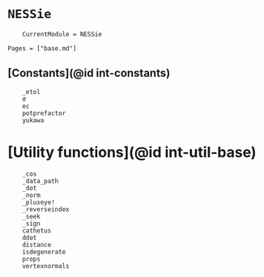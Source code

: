 # `NESSie`
```@meta
    CurrentModule = NESSie
```

```@index
Pages = ["base.md"]
```

## [Constants](@id int-constants)
```@docs
    _etol
    σ
    ec
    potprefactor
    yukawa
```

# [Utility functions](@id int-util-base)
```@docs
    _cos
    _data_path
    _dot
    _norm
    _pluseye!
    _reverseindex
    _seek
    _sign
    cathetus
    ddot
    distance
    isdegenerate
    props
    vertexnormals
```
